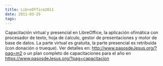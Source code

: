 ```yaml
---
title: LibreOffice2011
date: 2011-03-25
tags:
---
```

Capacitación virtual y presencial en LibreOffice, la aplicación ofimática con procesador de texto, hoja de &#263;alculo, gestor de presentaciones y motor de base de datos.   La parte virtual es gratuita, la parte presencial es retribuida (con donación o trueque).  Ver detalles en:
http://www.pasosdeJesus.org/?pag=m2
o un plan completo de capacitaciones para el año en
https://www.pasosdeJesus.org/?pag=capacitacion
